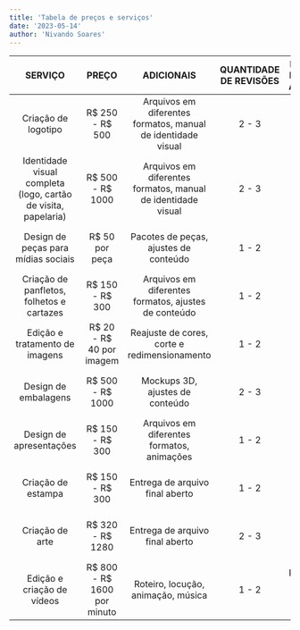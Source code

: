 ```yaml
---
title: 'Tabela de preços e serviços'
date: '2023-05-14'
author: 'Nivando Soares'
---
```

|                            SERVIÇO                             |            PREÇO            |                          ADICIONAIS                          | QUANTIDADE DE REVISÕES |    PREÇO POR REVISÕES E ADICIONAIS    |
| :------------------------------------------------------------: | :-------------------------: | :----------------------------------------------------------: | :--------------------: | :-----------------------------------: |
|                      Criação de logotipo                       |       R$ 250 - R$ 500       | Arquivos em diferentes formatos, manual de identidade visual |         2 - 3          |  R$ 35 - R$ 70 por revisão adicional  |
| Identidade visual completa (logo, cartão de visita, papelaria) |      R$ 500 - R$ 1000       | Arquivos em diferentes formatos, manual de identidade visual |         2 - 3          | R$ 70 - R$ 120 por revisão adicional  |
|              Design de peças para mídias sociais               |       R$ 50 por peça        |            Pacotes de peças, ajustes de conteúdo             |         1 - 2          |  R$ 10 - R$ 30 por revisão adicional  |
|           Criação de panfletos, folhetos e cartazes            |       R$ 150 - R$ 300       |     Arquivos em diferentes formatos, ajustes de conteúdo     |         1 - 2          |  R$ 35 - R$ 70 por revisão adicional  |
|                 Edição e tratamento de imagens                 |  R$ 20 - R$ 40 por imagem   |         Reajuste de cores, corte e redimensionamento         |         1 - 2          |  R$ 10 - R$ 30 por revisão adicional  |
|                      Design de embalagens                      |      R$ 500 - R$ 1000       |               Mockups 3D, ajustes de conteúdo                |         2 - 3          | R$ 70 - R$ 120 por revisão adicional  |
|                    Design de apresentações                     |       R$ 150 - R$ 300       |          Arquivos em diferentes formatos, animações          |         1 - 2          |  R$ 35 - R$ 70 por revisão adicional  |
|                       Criação de estampa                       |       R$ 150 - R$ 300       |               Entrega de arquivo final aberto                |         1 - 2          |  R$ 35 - R$ 70 por revisão adicional  |
|                        Criação de arte                         |      R$ 320 - R$ 1280       |               Entrega de arquivo final aberto                |         2 - 3          |  R$ 35 - R$ 70 por revisão adicional  |
|                   Edição e criação de vídeos                   | R$ 800 - R$ 1600 por minuto |              Roteiro, locução, animação, música              |         1 - 2          | R$ 160 - R$ 320 por revisão adicional |

